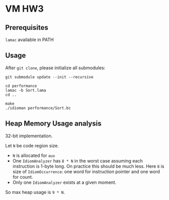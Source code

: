 # VM HW3

## Prerequisites

`lamac` available in PATH

## Usage

After `git clone`, please initialize all submodules:
```
git submodule update --init --recursive
```

```
cd performance
lamac -b Sort.lama
cd ..
```

```
make
./idioman performance/Sort.bc
```

## Heap Memory Usage analysis

32-bit implementation.

Let `N` be code region size.
- `N` is allocated for `aux`
- One `IdiomAnalyzer` has `8 * N` in the worst case assuming each instruction is 1-byte long. On practice this should be much less. Here `8` is size of `IdiomOccurrence`: one word for instruction pointer and one word for count.
- Only one `IdiomAnalyzer` exists at a given moment.

So max heap usage is `9 * N`.

